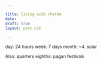 ```yaml
---

title: living with rhythm
date: 
draft: true
layout: post.njk

---
```


day: 24 hours
week: 7 days
month: ~4.
solar

Also:
quarters
eighths: pagan festivals
